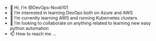 - 👋 Hi, I’m @DevOps-Noob101
- 👀 I’m interested in learning DevOps both on Azure and AWS
- 🌱 I’m currently learning AWS and running Kubernetes clusters.
- 💞️ I’m looking to collaborate on anything related to learning new easy python automation
- 📫 How to reach me ...

<!---
DevOps-Noob101/DevOps-Noob101 is a ✨ special ✨ repository because its `README.md` (this file) appears on your GitHub profile.
You can click the Preview link to take a look at your changes.
--->
